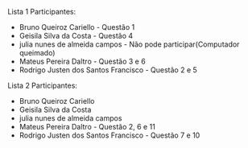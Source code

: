 Lista 1
Participantes:
* Bruno Queiroz Cariello - Questão 1
* Geisila Silva da Costa - Questão 4
* julia nunes de almeida campos - Não pode participar(Computador queimado)
* Mateus Pereira Daltro - Questão 3 e 6
* Rodrigo Justen dos Santos Francisco - Questão 2 e 5

Lista 2
Participantes:
* Bruno Queiroz Cariello 
* Geisila Silva da Costa 
* julia nunes de almeida campos
* Mateus Pereira Daltro - Questão 2, 6 e 11
* Rodrigo Justen dos Santos Francisco - Questão 7 e 10
